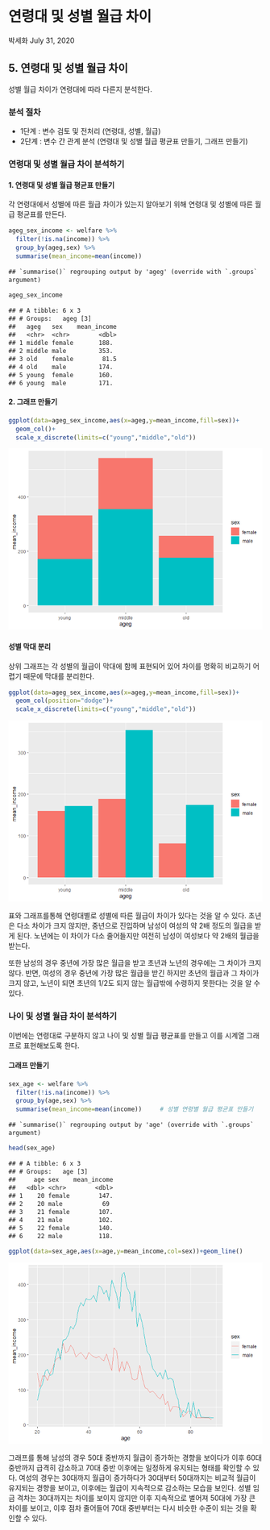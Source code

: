 연령대 및 성별 월급 차이
================
박세화
July 31, 2020

## 5\. 연령대 및 성별 월급 차이

성별 월급 차이가 연령대에 따라 다른지 분석한다.

### 분석 절차

  - 1단계 : 변수 검토 및 전처리 (연령대, 성별, 월급)
  - 2단계 : 변수 간 관계 분석 (연령대 및 성별 월급 평균표 만들기, 그래프 만들기)

### 연령대 및 성별 월급 차이 분석하기

#### 1\. 연령대 및 성별 월급 평균표 만들기

각 연령대에서 성별에 따른 월급 차이가 있는지 알아보기 위해 연령대 및 성별에 따른 월급 평균표를 만든다.

``` r
ageg_sex_income <- welfare %>% 
  filter(!is.na(income)) %>% 
  group_by(ageg,sex) %>% 
  summarise(mean_income=mean(income))
```

    ## `summarise()` regrouping output by 'ageg' (override with `.groups` argument)

``` r
ageg_sex_income
```

    ## # A tibble: 6 x 3
    ## # Groups:   ageg [3]
    ##   ageg   sex    mean_income
    ##   <chr>  <chr>        <dbl>
    ## 1 middle female       188. 
    ## 2 middle male         353. 
    ## 3 old    female        81.5
    ## 4 old    male         174. 
    ## 5 young  female       160. 
    ## 6 young  male         171.

#### 2\. 그래프 만들기

``` r
ggplot(data=ageg_sex_income,aes(x=ageg,y=mean_income,fill=sex))+
  geom_col()+
  scale_x_discrete(limits=c("young","middle","old"))
```

![](welfare05_files/figure-gfm/unnamed-chunk-3-1.png)<!-- -->

#### 성별 막대 분리

상위 그래프는 각 성별의 월급이 막대에 함께 표현되어 있어 차이를 명확히 비교하기 어렵기 때문에 막대를 분리한다.

``` r
ggplot(data=ageg_sex_income,aes(x=ageg,y=mean_income,fill=sex))+
  geom_col(position="dodge")+
  scale_x_discrete(limits=c("young","middle","old"))
```

![](welfare05_files/figure-gfm/unnamed-chunk-4-1.png)<!-- -->

표와 그래프를통해 연령대별로 성별에 따른 월급이 차이가 있다는 것을 알 수 있다. 초년은 다소 차이가 크지 않지만, 중년으로
진입하며 남성이 여성의 약 2배 정도의 월급을 받게 된다. 노년에는 이 차이가 다소 줄어들지만 여전히 남성이 여성보다
약 2배의 월급을 받는다.

또한 남성의 경우 중년에 가장 많은 월급을 받고 초년과 노년의 경우에는 그 차이가 크지 않다. 반면, 여성의 경우 중년에 가장
많은 월급을 받긴 하지만 초년의 월급과 그 차이가 크지 않고, 노년이 되면 초년의 1/2도 되지 않는 월급밖에 수령하지
못한다는 것을 알 수 있다.

### 나이 및 성별 월급 차이 분석하기

이번에는 연령대로 구분하지 않고 나이 및 성별 월급 평균표를 만들고 이를 시계열 그래프로 표현해보도록 한다.

#### 그래프 만들기

``` r
sex_age <- welfare %>% 
  filter(!is.na(income)) %>% 
  group_by(age,sex) %>% 
  summarise(mean_income=mean(income))     # 성별 연령별 월급 평균표 만들기
```

    ## `summarise()` regrouping output by 'age' (override with `.groups` argument)

``` r
head(sex_age)
```

    ## # A tibble: 6 x 3
    ## # Groups:   age [3]
    ##     age sex    mean_income
    ##   <dbl> <chr>        <dbl>
    ## 1    20 female        147.
    ## 2    20 male           69 
    ## 3    21 female        107.
    ## 4    21 male          102.
    ## 5    22 female        140.
    ## 6    22 male          118.

``` r
ggplot(data=sex_age,aes(x=age,y=mean_income,col=sex))+geom_line()
```

![](welfare05_files/figure-gfm/unnamed-chunk-5-1.png)<!-- -->

그래프를 통해 남성의 경우 50대 중반까지 월급이 증가하는 경향을 보이다가 이후 60대 중반까지 급격히 감소하고 70대 중반
이후에는 일정하게 유지되는 형태를 확인할 수 있다. 여성의 경우는 30대까지 월급이 증가하다가 30대부터 50대까지는
비교적 월급이 유지되는 경향을 보이고, 이후에는 월급이 지속적으로 감소하는 모습을 보인다. 성별 임금 격차는 30대까지는
차이를 보이지 않지만 이후 지속적으로 벌어져 50대에 가장 큰 차이를 보이고, 이후 점차 줄어들어 70대 중반부터는
다시 비슷한 수준이 되는 것을 확인할 수 있다.

